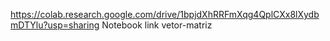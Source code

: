 https://colab.research.google.com/drive/1bpjdXhRRFmXqg4QplCXx8lXydbmDTYlu?usp=sharing Notebook link vetor-matriz